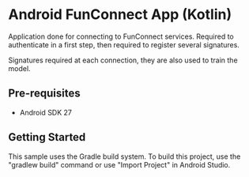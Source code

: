 Android FunConnect App (Kotlin)
====================================

Application done for connecting to FunConnect services. 
Required to authenticate in a first step, then required to register several signatures.

Signatures required at each connection, they are also used to train the model.

Pre-requisites
--------------

- Android SDK 27

Getting Started
---------------

This sample uses the Gradle build system. To build this project, use the
"gradlew build" command or use "Import Project" in Android Studio.